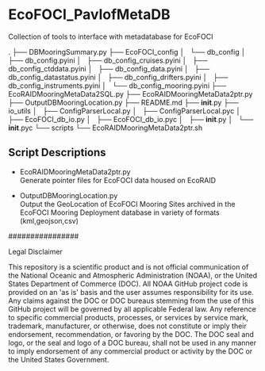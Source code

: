 # EcoFOCI_PavlofMetaDB
Collection of tools to interface with metadatabase for EcoFOCI

.
├── DBMooringSummary.py
├── EcoFOCI_config
│   └── db_config
│       ├── db_config.pyini
│       ├── db_config_cruises.pyini
│       ├── db_config_ctddata.pyini
│       ├── db_config_data.pyini
│       ├── db_config_datastatus.pyini
│       ├── db_config_drifters.pyini
│       ├── db_config_instruments.pyini
│       └── db_config_mooring.pyini
├── EcoRAIDMooringMetaData2SQL.py
├── EcoRAIDMooringMetaData2ptr.py
├── OutputDBMooringLocation.py
├── README.md
├── __init__.py
├── io_utils
│   ├── ConfigParserLocal.py
│   ├── ConfigParserLocal.pyc
│   ├── EcoFOCI_db_io.py
│   ├── EcoFOCI_db_io.pyc
│   ├── __init__.py
│   └── __init__.pyc
└── scripts
    └── EcoRAIDMooringMetaData2ptr.sh
    
## Script Descriptions

- EcoRAIDMooringMetaData2ptr.py   
	 Generate pointer files for EcoFOCI data housed on EcoRAID

- OutputDBMooringLocation.py   
	 Output the GeoLocation of EcoFOCI Mooring Sites archived in the EcoFOCI 
 		Mooring Deployment database in variety of formats (kml,geojson,csv)

        
################

Legal Disclaimer

This repository is a scientific product and is not official communication of the National Oceanic and Atmospheric Administration (NOAA), or the United States Department of Commerce (DOC). All NOAA GitHub project code is provided on an 'as is' basis and the user assumes responsibility for its use. Any claims against the DOC or DOC bureaus stemming from the use of this GitHub project will be governed by all applicable Federal law. Any reference to specific commercial products, processes, or services by service mark, trademark, manufacturer, or otherwise, does not constitute or imply their endorsement, recommendation, or favoring by the DOC. The DOC seal and logo, or the seal and logo of a DOC bureau, shall not be used in any manner to imply endorsement of any commercial product or activity by the DOC or the United States Government.
